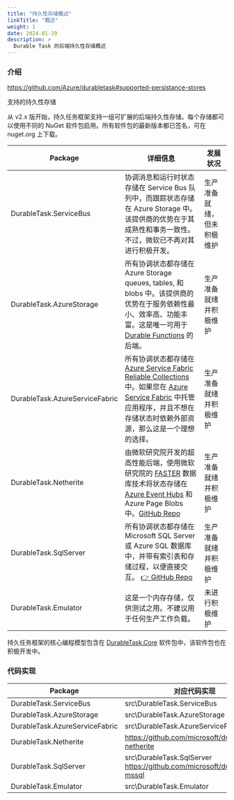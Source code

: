 ```yaml
---
title: "持久性存储概述"
linkTitle: "概述"
weight: 1
date: 2024-01-19
description: >
  Durable Task 的后端持久性存储概述
---
```




### 介绍

https://github.com/Azure/durabletask#supported-persistance-stores

支持的持久性存储

从 v2.x 版开始，持久任务框架支持一组可扩展的后端持久性存储。每个存储都可以使用不同的 NuGet 软件包启用。所有软件包的最新版本都已签名，可在 nuget.org 上下载。

| Package                        | 详细信息                                                     | 发展状况                   |
| ------------------------------ | ------------------------------------------------------------ | -------------------------- |
| DurableTask.ServiceBus         | 协调消息和运行时状态存储在 Service Bus 队列中，而跟踪状态存储在 Azure Storage 中。该提供商的优势在于其成熟性和事务一致性。不过，微软已不再对其进行积极开发。 | 生产准备就绪，但未积极维护 |
| DurableTask.AzureStorage       | 所有协调状态都存储在  Azure Storage queues, tables, 和 blobs 中。该提供商的优势在于服务依赖性最小、效率高、功能丰富。这是唯一可用于 [Durable Functions](https://docs.microsoft.com/azure/azure-functions/durable/) 的后端。 | 生产准备就绪并积极维护     |
| DurableTask.AzureServiceFabric | 所有协调状态都存储在 [Azure Service Fabric Reliable Collections](https://docs.microsoft.com/azure/service-fabric/service-fabric-reliable-services-reliable-collections) 中。如果您在 [Azure Service Fabric](https://azure.microsoft.com/services/service-fabric/) 中托管应用程序，并且不想在存储状态时依赖外部资源，那么这是一个理想的选择。 | 生产准备就绪并积极维护     |
| DurableTask.Netherite          | 由微软研究院开发的超高性能后端，使用微软研究院的 [FASTER](https://www.microsoft.com/research/project/faster/) 数据库技术将状态存储在 [Azure Event Hubs](https://azure.microsoft.com/en-us/services/event-hubs/) 和 Azure Page Blobs 中。[GitHub Repo](https://github.com/microsoft/durabletask-netherite) | 生产准备就绪并积极维护     |
| DurableTask.SqlServer          | 所有协调状态都存储在 Microsoft SQL Server 或 Azure SQL 数据库中，并带有索引表和存储过程，以便直接交互。 [👉 GitHub Repo](https://github.com/microsoft/durabletask-mssql) | 生产准备就绪并积极维护     |
| DurableTask.Emulator           | 这是一个内存存储，仅供测试之用。不建议用于任何生产工作负载。 | 未进行积极维护             |

持久任务框架的核心编程模型包含在 [DurableTask.Core](https://www.nuget.org/packages/Microsoft.Azure.DurableTask.Core/) 软件包中，该软件包也在积极开发中。



### 代码实现



| Package                        | 对应代码实现                                                 |
| ------------------------------ | ------------------------------------------------------------ |
| DurableTask.ServiceBus         | src\DurableTask.ServiceBus                                   |
| DurableTask.AzureStorage       | src\DurableTask.AzureStorage                                 |
| DurableTask.AzureServiceFabric | src\DurableTask.AzureServiceFabric                           |
| DurableTask.Netherite          | https://github.com/microsoft/durabletask-netherite           |
| DurableTask.SqlServer          | src\DurableTask.SqlServer<br />https://github.com/microsoft/durabletask-mssql |
| DurableTask.Emulator           | src\DurableTask.Emulator                                     |

